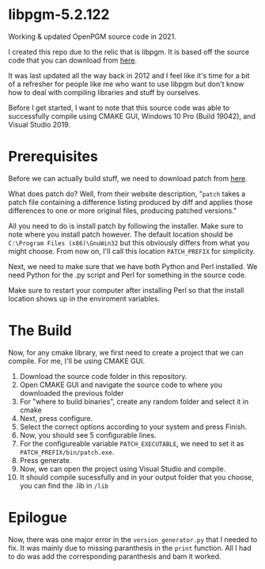 
# libpgm-5.2.122
Working &amp; updated OpenPGM source code in 2021. 

I created this repo due to the relic that is libpgm. It is based off the source code that you can download from [here](https://code.google.com/archive/p/openpgm/downloads).

It was last updated all the way back in 2012 and I feel like it's time for a bit of a refresher for people like me who want to use libpgm but don't know how to deal with compiling libraries and stuff by ourselves.

Before I get started, I want to note that this source code was able to successfully compile using CMAKE GUI, Windows 10 Pro (Build 19042), and Visual Studio 2019.

# Prerequisites

Before we can actually build stuff, we need to download patch from [here](http://gnuwin32.sourceforge.net/packages/patch.htm). 

What does patch do? Well, from their website description, "`patch` takes a patch file containing a difference listing produced by diff and applies those differences to one or more original files, producing patched versions."

All you need to do is install patch by following the installer. Make sure to note where you install patch however. The default location should be `C:\Program Files (x86)\GnuWin32` but this obviously differs from what you might choose. From now on, I'll call this location `PATCH_PREFIX` for simplicity.

Next, we need to make sure that we have both Python and Perl installed. We need Python for the .py script and Perl for something in the source code. 

Make sure to restart your computer after installing Perl so that the install location shows up in the enviroment variables.

# The Build

Now, for any cmake library, we first need to create a project that we can compile. For me, I'll be using CMAKE GUI.

 1. Download the source code folder in this repository.
 2. Open CMAKE GUI and navigate the source code to where you downloaded the previous folder
 3. For "where to build binaries", create any random folder and select it in cmake
 4. Next, press configure.
 5. Select the correct options according to your system and press Finish.
 6. Now, you should see 5 configurable lines.
 7. For the configureable variable `PATCH_EXECUTABLE`, we need to set it as `PATCH_PREFIX/bin/patch.exe`.
 8. Press generate.
 9. Now, we can open the project using Visual Studio and compile.
 10. It should compile sucessfully and in your output folder that you choose, you can find the .lib in `/lib`

# Epilogue

Now, there was one major error in the `version_generator.py` that I needed to fix. It was mainly due to missing paranthesis in the `print` function. All I had to do was add the corresponding paranthesis and bam it worked. 
